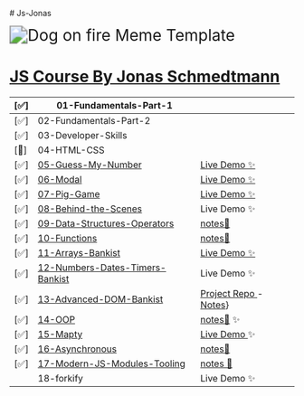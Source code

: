 []()# Js-Jonas

<img src="https://imgs.search.brave.com/gHceK8cO7yDDT12upF8M6J6SJfhSdpeIXWWCR2xM6Hc/rs:fit:860:0:0/g:ce/aHR0cHM6Ly9pLmlt/Z2ZsaXAuY29tLzQv/MWNnN3pjLmpwZw" alt="Dog on fire Meme Template" style="zoom:200%;" />

# [JS Course By Jonas Schmedtmann](https://www.udemy.com/course/the-complete-javascript-course/)

| [✅] | 01-Fundamentals-Part-1                                                                                                    |                                                                                                                                                         |
| ---- | ------------------------------------------------------------------------------------------------------------------------- | ------------------------------------------------------------------------------------------------------------------------------------------------------- |
| [✅] | 02-Fundamentals-Part-2                                                                                                    |                                                                                                                                                         |
| [✅] | 03-Developer-Skills                                                                                                       |                                                                                                                                                         |
| [🛑] | 04-HTML-CSS                                                                                                               |                                                                                                                                                         |
| [✅] | [05-Guess-My-Number](https://github.com/ahmad-kashkoush/Js-Jonas/tree/main/05-Guess-My-Number)                            | [Live Demo ✨](https://ahmad-kashkoush.github.io/Js-Jonas/05-Guess-My-Number/)                                                                          |
| [✅] | [06-Modal](https://github.com/ahmad-kashkoush/Js-Jonas/tree/main/06-Modal)                                                | [Live Demo ✨](https://ahmad-kashkoush.github.io/Js-Jonas/06-Modal/)                                                                                    |
| [✅] | [07-Pig-Game](https://github.com/ahmad-kashkoush/Js-Jonas/tree/main/07-Pig-Game)                                          | [Live Demo ✨](https://ahmad-kashkoush.github.io/Js-Jonas/07-Pig-Game/)                                                                                 |
| [✅] | [08-Behind-the-Scenes](https://github.com/ahmad-kashkoush/Js-Jonas/tree/main/08-Behind-the-Scenes)                        | Live Demo ✨                                                                                                                                            |
| [✅] | [09-Data-Structures-Operators](https://github.com/ahmad-kashkoush/Js-Jonas/tree/main/09-Data-Structures-Operators)        | [notes📔](https://github.com/ahmad-kashkoush/Js-Jonas/tree/main/09-Data-Structures-Operators)                                                           |
| [✅] | [10-Functions](https://github.com/ahmad-kashkoush/Js-Jonas/tree/main/10-Functions)                                        | [notes📕](https://github.com/ahmad-kashkoush/Js-Jonas/tree/main/10-Functions)                                                                           |
| [✅] | [11-Arrays-Bankist ](https://github.com/ahmad-kashkoush/Js-Jonas/tree/main/11-Arrays-Bankist)                             | [Live Demo ✨ ](https://js-jonas.vercel.app/)                                                                                                           |
| [✅] | [12-Numbers-Dates-Timers-Bankist ](https://github.com/ahmad-kashkoush/Js-Jonas/tree/main/12-Numbers-Dates-Timers-Bankist) | Live Demo ✨                                                                                                                                            |
| [✅] | [13-Advanced-DOM-Bankist ](https://github.com/ahmad-kashkoush/Js-Jonas/tree/main/13-Advanced%20Dom)                       | [Project Repo ](https://github.com/ahmad-kashkoush/Bankist-Website) - [Notes](https://github.com/ahmad-kashkoush/Js-Jonas/tree/main/13-Advanced%20Dom)} |
| [✅] | [14-OOP](https://github.com/ahmad-kashkoush/Js-Jonas/tree/main/14-OOP%20width%20javascript)                               | [notes📔](https://github.com/ahmad-kashkoush/Js-Jonas/tree/main/14-OOP%20width%20javascript) ✨                                                         |
| [✅] | [15-Mapty ](https://github.com/ahmad-kashkoush/Js-Jonas/tree/main/15-Mapty)                                               | [Live Demo ](https://mapty-project-phi.vercel.app/)✨                                                                                                   |
| [✅] | [16-Asynchronous](16-Asynchronous)                                                                                        | [notes📕](16-Asynchronous)                                                                                                                              |
| [✅] | [17-Modern-JS-Modules-Tooling](17-Modern-JS-Modules-Tooling)                                                              | [notes 📕](17-Modern-JS-Modules-Tooling)                                                                                                                |
|      | 18-forkify                                                                                                                | Live Demo ✨                                                                                                                                            |
